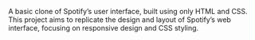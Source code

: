 A basic clone of Spotify’s user interface, built using only HTML and CSS. This project aims to replicate the design and layout of Spotify’s web interface, focusing on responsive design and CSS styling.
